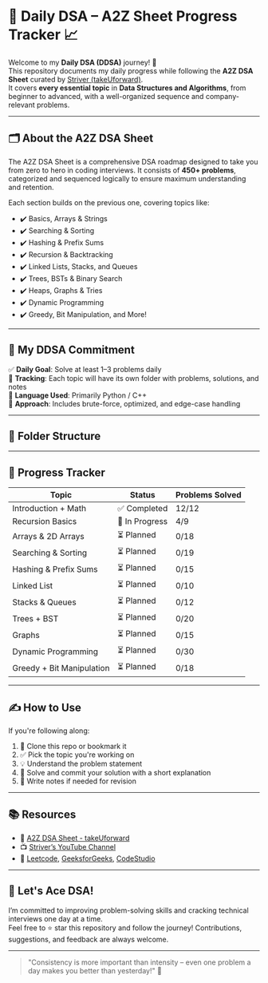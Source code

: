 # 🧠 Daily DSA – A2Z Sheet Progress Tracker 📈

Welcome to my **Daily DSA (DDSA)** journey! 🚀  
This repository documents my daily progress while following the **A2Z DSA Sheet** curated by [Striver (takeUforward)](https://takeuforward.org/).  
It covers **every essential topic** in **Data Structures and Algorithms**, from beginner to advanced, with a well-organized sequence and company-relevant problems.

---

## 🗂️ About the A2Z DSA Sheet

The A2Z DSA Sheet is a comprehensive DSA roadmap designed to take you from zero to hero in coding interviews. It consists of **450+ problems**, categorized and sequenced logically to ensure maximum understanding and retention.

Each section builds on the previous one, covering topics like:

- ✔️ Basics, Arrays & Strings
- ✔️ Searching & Sorting
- ✔️ Hashing & Prefix Sums
- ✔️ Recursion & Backtracking
- ✔️ Linked Lists, Stacks, and Queues
- ✔️ Trees, BSTs & Binary Search
- ✔️ Heaps, Graphs & Tries
- ✔️ Dynamic Programming
- ✔️ Greedy, Bit Manipulation, and More!

---

## 📅 My DDSA Commitment

✅ **Daily Goal**: Solve at least 1–3 problems daily  
📌 **Tracking**: Each topic will have its own folder with problems, solutions, and notes  
💬 **Language Used**: Primarily Python / C++  
📘 **Approach**: Includes brute-force, optimized, and edge-case handling

---

## 📁 Folder Structure


---

## 🏁 Progress Tracker

| Topic                        | Status       | Problems Solved |
|-----------------------------|--------------|------------------|
| Introduction + Math         | ✅ Completed  | 12/12            |
| Recursion Basics            | 🔄 In Progress| 4/9              |
| Arrays & 2D Arrays          | ⏳ Planned    | 0/18             |
| Searching & Sorting         | ⏳ Planned    | 0/19             |
| Hashing & Prefix Sums       | ⏳ Planned    | 0/15             |
| Linked List                 | ⏳ Planned    | 0/10             |
| Stacks & Queues             | ⏳ Planned    | 0/12             |
| Trees + BST                 | ⏳ Planned    | 0/20             |
| Graphs                      | ⏳ Planned    | 0/15             |
| Dynamic Programming         | ⏳ Planned    | 0/30             |
| Greedy + Bit Manipulation   | ⏳ Planned    | 0/18             |

---

## ✍️ How to Use

If you're following along:

1. 📌 Clone this repo or bookmark it
2. ✅ Pick the topic you're working on
3. 💡 Understand the problem statement
4. 🧠 Solve and commit your solution with a short explanation
5. 📒 Write notes if needed for revision

---

## 📚 Resources

- 🔗 [A2Z DSA Sheet - takeUforward](https://takeuforward.org/interviews/strivers-a2z-dsa-course-sheet-2/)
- 📺 [Striver’s YouTube Channel](https://www.youtube.com/c/takeUforward)
- 🧠 [Leetcode](https://leetcode.com/), [GeeksforGeeks](https://www.geeksforgeeks.org/), [CodeStudio](https://www.naukri.com/code360/)

---

## 💪 Let's Ace DSA!

I’m committed to improving problem-solving skills and cracking technical interviews one day at a time.  
Feel free to ⭐ star this repository and follow the journey! Contributions, suggestions, and feedback are always welcome.

---

> "Consistency is more important than intensity – even one problem a day makes you better than yesterday!" 🌱

